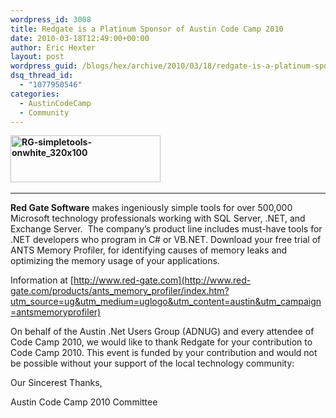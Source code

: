 ```yaml
---
wordpress_id: 3008
title: Redgate is a Platinum Sponsor of Austin Code Camp 2010
date: 2010-03-18T12:49:00+00:00
author: Eric Hexter
layout: post
wordpress_guid: /blogs/hex/archive/2010/03/18/redgate-is-a-platinum-sponsor-of-austin-code-camp-2010.aspx
dsq_thread_id:
  - "1077950546"
categories:
  - AustinCodeCamp
  - Community
---
```

**[<img style="border-bottom: 0px;border-left: 0px;border-top: 0px;border-right: 0px" border="0" alt="RG-simpletools-onwhite_320x100" src="http://lostechies.com/erichexter/files/2011/03/RGsimpletoolsonwhite_320x100_37955639.jpg" width="240" height="75" />](http://www.red-gate.com/products/ants_memory_profiler/index.htm?utm_source=ug&utm_medium=uglogo&utm_content=austin&utm_campaign=antsmemoryprofiler)&#160;**

****

**Red Gate Software** makes ingeniously simple tools for over 500,000 Microsoft technology professionals working with SQL Server, .NET, and Exchange Server.&#160; The company’s product line includes must-have tools for .NET developers who program in C# or VB.NET. Download your free trial of ANTS Memory Profiler, for identifying causes of memory leaks and optimizing the memory usage of your applications.

Information at [http://www.red-gate.com](http://www.red-gate.com/products/ants_memory_profiler/index.htm?utm_source=ug&utm_medium=uglogo&utm_content=austin&utm_campaign=antsmemoryprofiler)

On behalf of the Austin .Net Users Group (ADNUG) and every attendee of Code Camp 2010, we would like to thank Redgate for your contribution to Code Camp 2010. This event is funded by your contribution and would not be possible without your support of the local technology community:

Our Sincerest Thanks, 

Austin Code Camp 2010 Committee